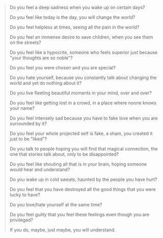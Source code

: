 <!------->
<!--layout: post-->
<!--title: Melancholia-->
<!--description: A collection of sorrows.-->
<!--comments: true-->
<!--keywords: "everyday"-->
<!--cover: /assets/images/yinyang.png-->
<!------->

>Do you feel a deep sadness when you wake up on certain days? <br/>
>
>Do you feel like today is the day, you will change the world? <br/>
>
>Do you feel helpless at times, seeing all the pain in the world? <br/>
>
>Do you feel an immense desire to save children, when you see them on the streets? <br/>
>
>Do you feel like a hypocrite, someone who feels superior
just because "your thoughts are so noble"? <br/>
>
>Do you feel you were chosen and you are special? <br/>
>
>Do you hate yourself, because you constantly talk about changing the world and yet do nothing about it? <br/>
>
>Do you live fleeting beautiful moments in your mind, over and over? <br/>
>
>Do you feel like getting lost in a crowd, in a place where noone knows your name?
>
>Do you feel intensely sad because you have to fake love when you are surrounded by it? <br/>
>
>Do you feel your whole projected self is fake, a sham, you created it just to be "liked"?
>
>Do you talk to people hoping you will find that magical connection, the one that stories talk about, only to be disappointed? <br/>
>
>Do you feel like shouting all that is in your brain, hoping someone would hear and understand? <br/>
>
>Do you wake up in cold sweats, haunted by the people you have hurt? <br/>
>
>Do you feel that you have destroyed all the good things that you were lucky to have? <br/>
>
>Do you love/hate yourself at the same time? <br/>
>
>Do you feel guilty that you feel these feelings even though you are privileged? <br/>
>
>If you do, maybe, just maybe, you will understand. <br/>
